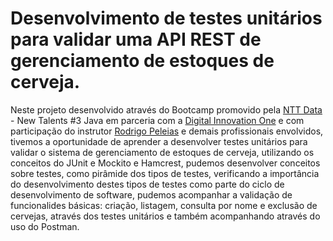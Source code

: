 # Desenvolvimento de testes unitários para validar uma API REST de gerenciamento de estoques de cerveja.

Neste projeto desenvolvido através do Bootcamp promovido pela [NTT Data](https://www.nttdata.com/global/en) - New Talents #3 Java em parceria com a [Digital Innovation One](https://www.linkedin.com/school/digitalinnovation-one/) e com participação do instrutor [Rodrigo Peleias](https://www.linkedin.com/in/rodrigopeleias/) e demais profissionais envolvidos, tivemos a oportunidade de aprender a desenvolver testes unitários para validar o sistema de gerenciamento de estoques de cerveja, utilizando os conceitos do JUnit e Mockito e Hamcrest, pudemos desenvolver conceitos sobre testes, como pirâmide dos tipos de testes, verificando a importância do desenvolvimento destes tipos de testes como parte do ciclo de desenvolvimento de software, pudemos acompanhar a validação  de funcionalides básicas: criação, listagem, consulta por nome e exclusão de cervejas, através dos testes unitários e também acompanhando através do uso do Postman.